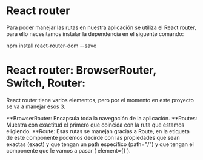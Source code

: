 # React router

Para poder manejar las rutas en nuestra aplicación se utiliza el React router,
para ello necesitamos instalar la dependencia en el siguente comando:

npm install react-router-dom --save

# React router: BrowserRouter, Switch, Router:

React router tiene varios elementos, pero por el momento en este proyecto se
va a manejar esos 3. 

**BrowserRouter: Encapsula toda la navegación de la aplicación.
**Routes: Muestra con exactitud el primero que coincida con la ruta que estamos eligiendo.
**Route: Esas rutas se manejan gracias a Route, en la etiqueta de este
componente podemos decirde con las propiedades que sean exactas (exact) y que tengan un path específico (path="/") y que tengan el componente que le vamos a pasar ( element={<Home />} ).

